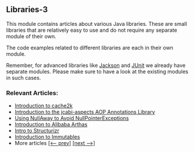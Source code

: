 ## Libraries-3

This module contains articles about various Java libraries. 
These are small libraries that are relatively easy to use and do not require any separate module of their own.

The code examples related to different libraries are each in their own module.

Remember, for advanced libraries like [Jackson](/jackson) and [JUnit](/testing-modules) we already have separate modules. Please make sure to have a look at the existing modules in such cases.

### Relevant Articles:
- [Introduction to cache2k](https://www.baeldung.com/java-cache2k)
- [Introduction to the jcabi-aspects AOP Annotations Library](https://www.baeldung.com/java-jcabi-aspects)
- [Using NullAway to Avoid NullPointerExceptions](https://www.baeldung.com/java-nullaway)
- [Introduction to Alibaba Arthas](https://www.baeldung.com/java-alibaba-arthas-intro)
- [Intro to Structurizr](https://www.baeldung.com/structurizr)
- [Introduction to Immutables](https://www.baeldung.com/immutables)
- More articles [[<-- prev]](../libraries-2) [[next -->]](../libraries-4)
